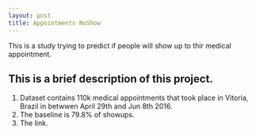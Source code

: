 ```yaml
---
layout: post
title: Appointments NoShow
---
```

This is a study trying to predict if people will show up to thir medical appointment.

## This is a brief description of this project.
  1. Dataset contains 110k medical appointments that took place in Vitoria, Brazil in betwwen April 29th and Jun 8th 2016.
  2. The baseline is 79.8% of showups.
  3. The link.  
  
